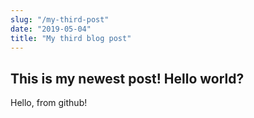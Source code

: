 ```yaml
---
slug: "/my-third-post"
date: "2019-05-04"
title: "My third blog post"
---
```

## This is my newest post! Hello world?
Hello, from github!
